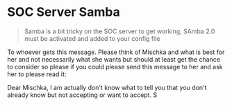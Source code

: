 # SOC Server Samba

> Samba is a bit tricky on the SOC server to get working, SAmba 2.0 must be activated and added to your config file

To whoever gets this message. Please think of Mischka and what is best for her and not necessarily what she wants but should at least get the chance to consider so please if you could please send this message to her and ask her to please read it:

Dear Mischka, I am actually don't know what to tell you that you don't already know but not accepting or want to accept. S